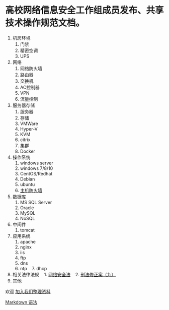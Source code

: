 # 高校网络信息安全工作组成员发布、共享技术操作规范文档。


1. 机房环境
    1. 门禁
    2. 精密空调
    3. UPS
2. 网络
    1. 网络防火墙
    2. 路由器
    3. 交换机
    4. AC控制器
    5. VPN
    6. 流量控制
3. 服务器存储
    1. 服务器
    2. 存储
    3. VMWare
    4. Hyper-V
    5. KVM
    6. citrix
    7. 集群
    8. Docker
4. 操作系统
    1. windows server
    2. windows 7/8/10
    3. CentOS/Redhat
    4. Debian
    5. ubuntu
    6. [主机防火墙](OS/firewall/README.md)
5. 数据库
    1. MS SQL Server
    2. Oracle
    3. MySQL
    4. NoSQL
6. 中间件
    1. tomcat
7. 应用系统
    1. apache
    2. nginx
    3. iis
    4. ftp
    5. dns
    6. ntp
    7. dhcp
8. 相关法律法规
    1. [网络安全法](http://www.npc.gov.cn/npc/xinwen/2016-11/07/content_2001605.htm)
    2. [刑法修正案（九）](http://www.npc.gov.cn/npc/xinwen/2015-08/31/content_1945587.htm)
8. 其他

欢迎 [加入我们整理资料](work.md)

[Markdown 语法](http://wowubuntu.com/markdown/)
